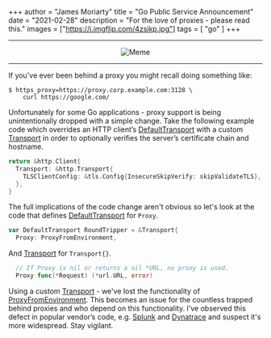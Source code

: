 +++
author = "James Moriarty"
title = "Go Public Service Announcement"
date = "2021-02-28"
description = "For the love of proxies - please read this."
images = ["https://i.imgflip.com/4zsikp.jpg"]
tags = [
  "go"
]
+++

<hr />

<center>
  <img src="https://i.imgflip.com/4zsikp.jpg" alt="Meme">
</center>

<hr />

If you've ever been behind a proxy you might recall doing something like:

```
$ https_proxy=https://proxy.corp.example.com:3128 \
    curl https://google.com/
```

Unfortunately for some Go applications - proxy support is being unintentionally dropped with a simple change. Take the following example code which overrides an HTTP client’s [DefaultTransport](https://golang.org/src/net/http/transport.go) with a custom [Transport](https://golang.org/src/net/http/transport.go) in order to optionally verifies the server’s certificate chain and hostname.

```go
return &http.Client{
  Transport: &http.Transport{
    TLSClientConfig: &tls.Config{InsecureSkipVerify: skipValidateTLS},
  },
}
```

The full implications of the code change aren't obvious so let's look at the code that defines [DefaultTransport](https://golang.org/src/net/http/transport.go) for `Proxy`.

```go
var DefaultTransport RoundTripper = &Transport{
  Proxy: ProxyFromEnvironment,
```

And [Transport](https://golang.org/src/net/http/transport.go) for `Transport{}`.

```go
  // If Proxy is nil or returns a nil *URL, no proxy is used.
  Proxy func(*Request) (*url.URL, error)
```

Using a custom [Transport](https://golang.org/src/net/http/transport.go) - we've lost the functionality of [ProxyFromEnvironment](https://golang.org/src/net/http/transport.go?s=16634:16691#L427). This becomes an issue for the countless trapped behind proxies and who depend on this functionality. I’ve observed this defect in popular vendor’s code, e.g. [Splunk](https://github.com/splunk/terraform-provider-splunk/commit/db4b03158b1bdfff09d911ab3a8ae09bd3bfad98) and [Dynatrace](https://github.com/Dynatrace/dynatrace-oneagent-operator/commit/a7b8d1a93920aaeb4239bc166cd25a184ffb0385#diff-4646a4f3b1c8bd9f12c17882703cd1bebbcc8fe28819157d8be73ee01d33cccdR141) and suspect it's more widespread. Stay vigilant.
